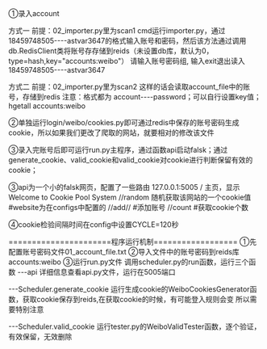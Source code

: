 
①录入account

方式一
前提：02_importer.py里为scan1
cmd运行importer.py，通过18459748505----astvar3647的格式输入账号和密码，然后该方法通过调用db.RedisClient类将账号存存储到reids（未设置db库，默认为0，type=hash,key="accounts:weibo"）
请输入账号密码组, 输入exit退出读入
18459748505----astvar3647

方式二
前提：02_importer.py里为scan2
这样的话会读取account_file中的账号，存储到redis
注意：格式都为 account----password；可以自行设置key值；hgetall accounts:weibo


②单独运行login/weibo/cookies.py即可通过redis中保存的账号密码生成cookie，所以如果我们更改了爬取的网站，就要相对的修改该文件


③录入完账号后即可运行run.py主程序，通过函数api启动falsk；通过generate_cookie、valid_cookie和valid_cookie对cookie进行判断保留有效的cookie；


③api为一个小的falsk网页，配置了一些路由  127.0.0.1:5005
/ 主页，显示 Welcome to Cookie Pool System
/<website>/random  随机获取该网站的一个cookie值    #website为在configs中配置的
/<website>/add/<username>/<password>   #添加账号
/<website>/count   #获取cookie个数


④cookie检验间隔时间在config中设置CYCLE=120秒

======================程序运行机制==================
①先配置账号密码文件01_account_file.txt
②导入文件中的账号密码到reids库accounts:weibo
③运行run.py文件
调用scheduler.py的run函数，运行三个函数
---api
详细信息查看api.py文件，运行在5005端口

---Scheduler.generate_cookie
运行生成cookie的WeiboCookiesGenerator函数，获取cookie保存到reids,在获取cookie的时候，有可能登入规则会变
所以需要特别注意

---Scheduler.valid_cookie
运行tester.py的WeiboValidTester函数，逐个验证，有效保留，无效删除
